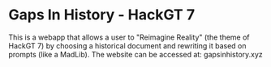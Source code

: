 # Gaps In History - HackGT 7
This is a webapp that allows a user to "Reimagine Reality" (the theme of HackGT 7) by choosing a historical document and rewriting it based on prompts (like a MadLib).
The website can be accessed at:
gapsinhistory.xyz
